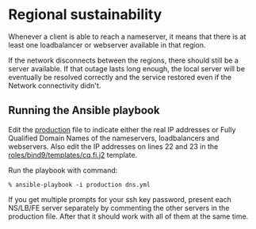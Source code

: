 # Regional sustainability

Whenever a client is able to reach a nameserver, it means that there is at least one loadbalancer or webserver available in that region.

If the network disconnects between the regions, there should still be a server available. If that outage lasts long enough, the local server will be eventually be resolved correctly and the service restored even if the Network connectivity didn't.

## Running the Ansible playbook

Edit the [production](https://github.com/jarilammi/nameserver/blob/main/production) file to indicate either the real IP addresses or Fully Qualified Domain Names of the nameservers, loadbalancers and webservers. Also edit the IP addresses on lines 22 and 23 in the [roles/bind9/templates/cq.fi.j2](https://github.com/jarilammi/nameserver/blob/main/roles/bind9/templates/cq.fi.j2) template.

Run the playbook with command:

```
% ansible-playbook -i production dns.yml
```

If you get multiple prompts for your ssh key password, present each NS/LB/FE server separately by commenting the other servers in the production file. After that it should work with all of them at the same time.
